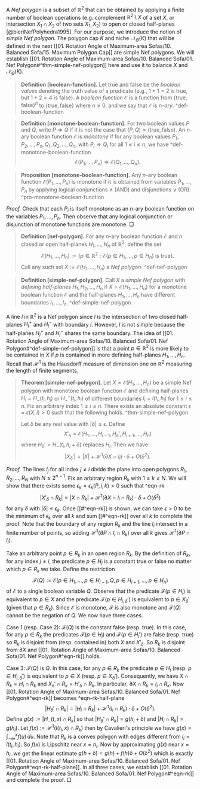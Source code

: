 A _Nef polygon_ is a subset of $\mathbb{R}^2$ that can be obtained by applying a finite number of boolean operations (e.g. complement $\mathbb{R}^2 \setminus X$ of a set $X$, or intersection $X_1 \cap X_2$ of two sets $X_1, X_2$) to open or closed half-planes [@bieriNefPolyhedra1995]. For our purpose, we introduce the notion of _simple Nef polygon_. The polygon cap $K$ and niche $\mathcal{N}_\Theta(K)$ that will be defined in the next [[01. Rotation Angle of Maximum-area Sofas/10. Balanced Sofa/15. Maximum Polygon Cap]] are simple Nef polygons. We will establish [[01. Rotation Angle of Maximum-area Sofas/10. Balanced Sofa/01. Nef Polygon#^thm-simple-nef-polygon]] here and use it to balance $X$ and $\mathcal{N}_\Theta(K)$.

> __Definition [boolean-function].__ Let $\textsf{true}$ and $\textsf{false}$ be the _boolean values_ denoting the truth value of a predicate (e.g., $1+1=2$ is $\textsf{true}$, but $1 + 2 = 4$ is $\textsf{false}$). A _boolean function_ $\mathcal{E}$ is a function from $\left\{ \textsf{true}, \textsf{false} \right\}^n$ to $\left\{ \textsf{true}, \textsf{false} \right\}$ where $n \geq 0$, and we say that $\mathcal{E}$ is _$n$-ary_. ^def-boolean-function

> __Definition [monotone-boolean-function].__ For two boolean values $P$ and $Q$, write $P \Rightarrow Q$ if it is not the case that $(P, Q) = (\textsf{true}, \textsf{false})$. An $n$-ary boolean function $\mathcal{E}$ is _monotone_ if for any boolean values $P_1, P_2, \dots, P_n, Q_1, Q_2, \dots, Q_n$, with $P_i \Rightarrow Q_i$ for all $1 \leq i \leq n$, we have ^def-monotone-boolean-function
$$
\mathcal{E}(P_1, \dots, P_n) \Rightarrow \mathcal{E}(Q_1, \dots, Q_n).
$$

> __Proposition [monotone-boolean-function].__ Any $n$-ary boolean function $\mathcal{E}(P_1, \dots, P_n)$ is monotone if it is obtained from variables $P_1, \dots, P_n$ by applying logical conjunctions $\land$ (AND) and disjunctions $\lor$ (OR). ^pro-monotone-boolean-function

_Proof._ Check that each $P_i$ is itself monotone as an $n$-ary boolean function on the variables $P_1, \dots, P_n$. Then observe that any logical conjunction or disjunction of monotone functions are monotone. □

> __Definition [nef-polygon].__ For any $n$-ary boolean function $\mathcal{E}$ and $n$ closed or open half-planes $H_1, \dots, H_n$ of $\mathbb{R}^2$, define the set 
$$
\mathcal{E}(H_1, \dots, H_n) := \left\{ p \in \mathbb{R}^2 : \mathcal{E}(p \in H_1, \dots,p \in H_n) \text{ is } \textsf{true} \right\}.
$$
> Call any such set $X := \mathcal{E}(H_1, \dots, H_n)$ a _Nef polygon_. ^def-nef-polygon

> __Definition [simple-nef-polygon].__ Call $X$ a _simple Nef polygon_ with _defining half-planes_ $H_1, H_2, \dots, H_n$ if $X = \mathcal{E}(H_1, \dots, H_n)$ for a monotone boolean function $\mathcal{E}$ and the half-planes $H_1, \dots, H_n$ have different boundaries $l_1, \dots, l_n$. ^def-simple-nef-polygon

A line $l$ in $\mathbb{R}^2$ is a Nef polygon since $l$ is the intersection of two closed half-planes $H_l^+$ and $H_l^-$ with boundary $l$. However, $l$ is not simple because the half-planes $H_l^+$ and $H_l^-$ shares the same boundary. The idea of [[01. Rotation Angle of Maximum-area Sofas/10. Balanced Sofa/01. Nef Polygon#^def-simple-nef-polygon]] is that a point $p \in \mathbb{R}^2$ is more likely to be contained in $X$ if $p$ is contained in more defining half-planes $H_1, \dots, H_n$. Recall that $\mathcal{H}^1$ is the Hausdorff measure of dimension one on $\mathbb{R}^2$ measuring the length of finite segments.

> __Theorem [simple-nef-polygon].__ Let $X = \mathcal{E}(H_1, \dots, H_n)$ be a simple Nef polygon with monotone boolean function $\mathcal{E}$ and defining half-planes $H_i = H_-(t_i, h_i)$ or $H_-^{\circ}(t_i, h_i)$ of different boundaries $l_i = l(t_i, h_i)$ for $1 \leq i \leq n$. Fix an arbitrary index $1 \leq i \leq n$. There exists an absolute constant $\epsilon = \epsilon(X, i) > 0$ such that the following holds. ^thm-simple-nef-polygon
> 
> Let $\delta$ be any real value with $|\delta| \leq \epsilon$. Define
$$
X'_\delta = \mathcal{E}(H_1, \dots, H_{i-1}, H_{\delta}', H_{i+1}, \dots, H_n)
$$
> where $H_{\delta}' = H_-(t_i, h_i + \delta)$ replaces $H_i$. Then we have
$$
\left| X_\delta' \right| = |X| + \mathcal{H}^1(\partial X \cap l_i) \cdot \delta + O(\delta^2).
$$

_Proof._ The lines $l_j$ for all index $j \neq i$ divide the plane into open polygons $R_1, R_2, \dots, R_N$ with $N \leq 2^{n-1}$. Fix an arbitrary region $R_k$ with $1 \leq k \leq N$. We will show that there exists some $\epsilon_{k} = \epsilon_{k}(P, i, k) > 0$ such that ^eqn-rk
$$
\left| X'_\delta \cap R_k \right| = |X \cap R_k| + \mathcal{H}^1( \partial X \cap l_i \cap R_k) \cdot \delta + O(\delta^2)
$$
for any $\delta$ with $|\delta| \leq \epsilon_k$. Once [[#^eqn-rk]] is shown, we can take $\epsilon > 0$ to be the minimum of $\epsilon_{k}$ over all $k$ and sum [[#^eqn-rk]] over all $k$ to complete the proof. Note that the boundary of any region $R_k$ and the line $l_i$ intersect in a finite number of points, so adding $\mathcal{H}^1( \partial P \cap l_i \cap R_k)$ over all $k$ gives $\mathcal{H}^1(\partial P \cap l_i)$.

Take an arbitrary point $p \in R_k$ in an open region $R_k$. By the definition of $R_k$, for any index $j \neq i$, the predicate $p \in H_j$ is a constant $\textsf{true}$ or $\textsf{false}$ no matter which $p \in R_k$ we take. Define the restriction
$$
\mathcal{F}(Q) :=  \mathcal{E}(p \in H_1, \dots, p \in H_{i-1}, Q, p \in H_{i+1}, \dots, p \in H_n)
$$
of $\mathcal{E}$ to a single boolean variable $Q$. Observe that the predicate $\mathcal{F}(p \in H_i)$ is equivalent to $p \in X$ and the predicate $\mathcal{F}(p \in H_{i, \delta}')$ is equivalent to $p \in X_{\delta}'$ (given that $p \in R_k$). Since $\mathcal{E}$ is monotone, $\mathcal{F}$ is also monotone and $\mathcal{F}(Q)$ cannot be the negation of $Q$. We now have three cases.

Case 1 (resp. Case 2): $\mathcal{F}(Q)$ is the constant $\textsf{false}$ (resp. $\textsf{true}$). In this case, for any $p \in R_k$ the predicates $\mathcal{F}(p \in H_i)$ and $\mathcal{F}(p \in H_i')$ are $\textsf{false}$ (resp. $\textsf{true}$) so $R_k$ is disjoint from (resp. contained in) both $X$ and $X'_\delta$. So $R_k$ is disjoint from $\partial X$ and [[01. Rotation Angle of Maximum-area Sofas/10. Balanced Sofa/01. Nef Polygon#^eqn-rk]] holds.

Case 3: $\mathcal{F}(Q)$ is $Q$. In this case, for any $p \in R_k$ the predicate $p \in H_i$ (resp. $p \in H_{i, \delta}'$) is equivalent to $p \in X$ (resp. $p \in X_\delta'$). Consequently, we have $X \cap R_k = H_i \cap R_k$ and $X_\delta' \cap R_k = H'_\delta \cap R_k$. In particular, $\partial X \cap R_k = l_i \cap R_k$. Now [[01. Rotation Angle of Maximum-area Sofas/10. Balanced Sofa/01. Nef Polygon#^eqn-rk]] becomes ^eqn-rk-half-plane
$$
\left| H_\delta' \cap R_k \right| = |H_i \cap R_k| + \mathcal{H}^1( l_i \cap R_k) \cdot \delta + O(\delta^2).
$$
Define $g(x) := |H_-(t, x) \cap R_k|$ so that $|H_\delta' \cap R_k| = g(h_i + \delta)$ and $|H_i \cap R_k| = g(h_i)$. Let $f(x) := \mathcal{H}^1(l(t_i, x) \cap R_k)$ then by Cavalieri's principle we have $g(x) = \int_{-\infty}^x f(u)\,du$. Note that $R_k$ is a convex polygon with edges different from $l_i = l(t_i, h_i)$. So $f(x)$ is Lipschitz near $x = h_i$. Now by approximating $g(x)$ near $x = h_i$, we get the linear estimate $g(h + \delta) = g(h) + f(h) \delta + O(\delta^2)$ which is exactly [[01. Rotation Angle of Maximum-area Sofas/10. Balanced Sofa/01. Nef Polygon#^eqn-rk-half-plane]]. In all three cases, we establish [[01. Rotation Angle of Maximum-area Sofas/10. Balanced Sofa/01. Nef Polygon#^eqn-rk]] and complete the proof. □